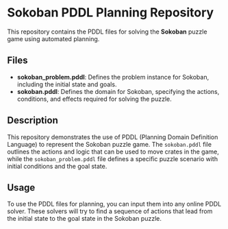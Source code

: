 # Sokoban PDDL Planning Repository

This repository contains the PDDL files for solving the **Sokoban** puzzle game using automated planning.

## Files

- **sokoban_problem.pddl**: Defines the problem instance for Sokoban, including the initial state and goals.
- **sokoban.pddl**: Defines the domain for Sokoban, specifying the actions, conditions, and effects required for solving the puzzle.

## Description

This repository demonstrates the use of PDDL (Planning Domain Definition Language) to represent the Sokoban puzzle game. The `sokoban.pddl` file outlines the actions and logic that can be used to move crates in the game, while the `sokoban_problem.pddl` file defines a specific puzzle scenario with initial conditions and the goal state.

## Usage

To use the PDDL files for planning, you can input them into any online PDDL solver. These solvers will try to find a sequence of actions that lead from the initial state to the goal state in the Sokoban puzzle.

